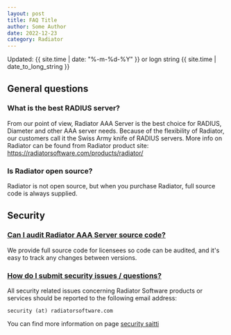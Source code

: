 ```yaml
---
layout: post
title: FAQ Title
author: Some Author
date: 2022-12-23
category: Radiator
---
```


Updated: {{ site.time | date: "%-m-%d-%Y" }} or logn string {{ site.time | date_to_long_string }}

## General questions

### What is the best RADIUS server?

From our point of view, Radiator AAA Server is the best choice for RADIUS, Diameter and other AAA server needs. Because of the flexibility of Radiator, our customers call it the Swiss Army knife of RADIUS servers. More info on Radiator can be found from Radiator product site: https://radiatorsoftware.com/products/radiator/

### Is Radiator open source?

Radiator is not open source, but when you purchase Radiator, full source code is always supplied.

## Security

### [Can I audit Radiator AAA Server source code?](#source-code)

We provide full source code for licensees so code can be audited, and it's easy to track any changes between versions.

### [How do I submit security issues / questions?](#submit-security-issues)

All security related issues concerning Radiator Software products or services should be reported to the following email address:

`security (at) radiatorsoftware.com`

You can find more information on page [security saitti](https://radiatorsoftware.com/security-contacts/)

